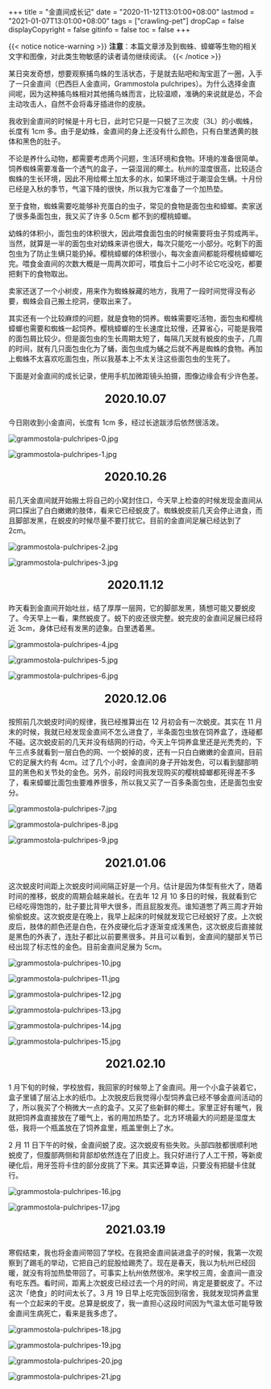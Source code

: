 +++
title = "金直间成长记"
date = "2020-11-12T13:01:00+08:00"
lastmod = "2021-01-07T13:01:00+08:00"
tags = ["crawling-pet"]
dropCap = false
displayCopyright = false
gitinfo = false
toc = false
+++

{{< notice notice-warning >}}
<strong>注意</strong>：本篇文章涉及到蜘蛛、蟑螂等生物的相关文字和图像，对此类生物敏感的读者请勿继续阅读。
{{< /notice >}}

<span class="drop-cap">某</span>日突发奇想，想要观察捕鸟蛛的生活状态，于是就去贴吧和淘宝逛了一圈，入手了一只金直间（巴西巨人金直间，Grammostola pulchripes）。为什么选择金直间呢，因为这种捕鸟蛛相对其他捕鸟蛛而言，比较温顺，准确的来说就是怂，不会主动攻击人，自然不会将毒牙插进你的皮肤。

我收到金直间的时候是十月七日，此时它只是一只蜕了三次皮（3L）的小蜘蛛，长度有 1cm 多。由于是幼蛛，金直间的身上还没有什么颜色，只有白里透黄的肢体和黑色的肚子。

不论是养什么动物，都需要考虑两个问题，生活环境和食物。环境的准备很简单。饲养蜘蛛需要准备一个透气的盒子，一袋湿润的椰土。杭州的湿度很高，比较适合蜘蛛的生长环境，因此不用给椰土加太多的水，如果环境过于潮湿会生螨。十月份已经是入秋的季节，气温下降的很快，所以我为它准备了一个加热垫。

至于食物，蜘蛛需要吃能够补充蛋白的虫子，常见的食物是面包虫和蟑螂。卖家送了很多条面包虫，我又买了许多 0.5cm 都不到的樱桃蟑螂。 

幼蛛的体积小，面包虫的体积很大，因此喂食面包虫的时候需要将虫子剪成两半。当然，就算是一半的面包虫对幼蛛来讲也很大，每次只能吃一小部分。吃剩下的面包虫为了防止生螨只能扔掉。樱桃蟑螂的体积很小，每次金直间都能将樱桃蟑螂吃完。喂食金直间的次数大概是一周两次即可，喂食后十二小时不论它吃没吃，都要把剩下的食物取出。

卖家还送了一个小树皮，用来作为蜘蛛躲藏的地方，我用了一段时间觉得没有必要，蜘蛛会自己搬土挖洞，便取出来了。

其实还有一个比较麻烦的问题，就是食物的饲养。蜘蛛需要吃活物，面包虫和樱桃蟑螂也需要和蜘蛛一起饲养。樱桃蟑螂的生长速度比较慢，还算省心，可能是我喂的面包屑比较少。但是面包虫的生长周期太短了，每隔几天就有蜕皮的虫子，几周的时间，就有几只面包虫化为了蛹，面包虫成为蛹之后就不再是蜘蛛的食物。再加上蜘蛛不太喜欢吃面包虫，所以我基本上不太关注这些面包虫的生死了。

下面是对金直间的成长记录，使用手机加微距镜头拍摄，图像边缘会有少许色差。

<p style="text-align:center; font-size:1.6em"><strong>2020.10.07</strong></p>

今日刚收到小金直间，长度有 1cm 多，经过长途跋涉后依然很活泼。

![grammostola-pulchripes-0.jpg](/images/grammostola-pulchripes-0.jpg "刚收到的 3L 金直间")

![grammostola-pulchripes-1.jpg](/images/grammostola-pulchripes-1.jpg "化蛹的面包虫")

<p style="text-align:center; font-size:1.6em"><strong>2020.10.26</strong></p>

前几天金直间就开始搬土将自己的小窝封住口，今天早上检查的时候发现金直间从洞口探出了白白嫩嫩的肢体，看来它已经蜕皮了。蜘蛛蜕皮前几天会停止进食，而且脚部发黑，在蜕皮的时候尽量不要打扰它。目前的金直间足展已经达到了 2cm。

![grammostola-pulchripes-2.jpg](/images/grammostola-pulchripes-2.jpg "刚蜕皮的 4L 金直间")

![grammostola-pulchripes-3.jpg](/images/grammostola-pulchripes-3.jpg "在饲养盒里乱爬的小蟑螂")

<p style="text-align:center; font-size:1.6em"><strong>2020.11.12</strong></p>

昨天看到金直间开始吐丝，结了厚厚一层网，它的脚部发黑，猜想可能又要蜕皮了。今天早上一看，果然蜕皮了。蜕下的皮还很完整。蜕完皮的金直间足展已经将近 3cm，身体已经有发黑的迹象。白里透着黑。

![grammostola-pulchripes-4.jpg](/images/grammostola-pulchripes-4.jpg "刚蜕皮的 5L 金直间（一）")

![grammostola-pulchripes-5.jpg](/images/grammostola-pulchripes-5.jpg "刚蜕皮的 5L 金直间（二）")

![grammostola-pulchripes-6.jpg](/images/grammostola-pulchripes-6.jpg "5L 金直间蜕掉的皮")

<p style="text-align:center; font-size:1.6em"><strong>2020.12.06</strong></p>

按照前几次蜕皮时间的规律，我已经推算出在 12 月初会有一次蜕皮。其实在 11 月末的时候，我就已经发现金直间不怎么进食了，半条面包虫放在饲养盒了，连碰都不碰。这次蜕皮前的几天并没有结网的行动，今天上午饲养盒里还是光秃秃的，下午三点多就看到一层白色的网、一个蜕掉的皮，还有一只白白嫩嫩的金直间，目前它的足展大约有 4cm。过了几个小时，金直间的身子开始发色，可以看到腿部明显的黑色和关节处的金色。另外，前段时间我发现购买的樱桃蟑螂都死得差不多了，看来蟑螂比面包虫要难养很多，所以我又买了一百多条面包虫，还是面包虫安分。

![grammostola-pulchripes-7.jpg](/images/grammostola-pulchripes-7.jpg "刚蜕皮的 6L 金直间")

![grammostola-pulchripes-8.jpg](/images/grammostola-pulchripes-8.jpg "身体逐渐变成黑色")

![grammostola-pulchripes-9.jpg](/images/grammostola-pulchripes-9.jpg "6L 金直间蜕掉的皮")

<p style="text-align:center; font-size:1.6em"><strong>2021.01.06</strong></p>

这次蜕皮时间距上次蜕皮时间间隔正好是一个月。估计是因为体型有些大了，随着时间的推移，蜕皮的周期会越来越长。在去年 12 月 10 多日的时候，我就看到它已经吃得饱饱的，肚子要比背甲大很多，而且屁股发亮。谁知道憋了两三周才开始偷偷蜕皮。这次蜕皮是在晚上，我早上起床的时候就发现它已经蜕好了皮。上次蜕皮后，肢体的颜色还是白色，在外皮硬化后才逐渐变成浅黑色，这次蜕皮后直接就是黑色的外表了，连肚子都比以前要黑很多。并且可以看到，金直间的腿部关节已经出现了标志性的金色。目前金直间足展为 5cm。

![grammostola-pulchripes-10.jpg](/images/grammostola-pulchripes-10.jpg "7L 金直间（一）")

![grammostola-pulchripes-11.jpg](/images/grammostola-pulchripes-11.jpg "7L 金直间（二）")

![grammostola-pulchripes-12.jpg](/images/grammostola-pulchripes-12.jpg "7L 金直间（三）")

![grammostola-pulchripes-13.jpg](/images/grammostola-pulchripes-13.jpg "7L 金直间（四）")

![grammostola-pulchripes-14.jpg](/images/grammostola-pulchripes-14.jpg "7L 金直间蜕掉的皮（一）")

![grammostola-pulchripes-15.jpg](/images/grammostola-pulchripes-15.jpg "7L 金直间蜕掉的皮（二）")

<p style="text-align:center; font-size:1.6em"><strong>2021.02.10</strong></p>

1 月下旬的时候，学校放假，我回家的时候带上了金直间。用一个小盒子装着它，盒子里铺了层沾上水的纸巾。上次脱皮后我觉得小型饲养盒已经不够金直间活动的了，所以我买了个稍微大一点的盒子。又买了些新鲜的椰土。家里正好有暖气，我就把饲养盒直接放在了暖气上，省的用加热垫了。北方环境最大的问题是湿度太低，我将一个瓶盖放在了饲养盒里，瓶盖里倒上了水。

2 月 11 日下午的时候，金直间蜕了皮。这次蜕皮有些失败。头部四肢都很顺利地蜕皮了，但腹部两侧和背部却依然连在了旧皮上。我只好进行了人工干预，等新皮硬化后，用牙签将卡住的部分皮挑了下来。其实还算幸运，只要没有把腿卡住就行。

![grammostola-pulchripes-16.jpg](/images/grammostola-pulchripes-16.jpg "8L 金直间")

![grammostola-pulchripes-17.jpg](/images/grammostola-pulchripes-17.jpg "8L 金直间蜕掉的皮")

<p style="text-align:center; font-size:1.6em"><strong>2021.03.19</strong></p>

寒假结束，我也将金直间带回了学校。在我把金直间装进盒子的时候，我第一次观察到了踢毛的举动，它把自己的屁股给踢秃了。现在是春天，我以为杭州已经回暖，就没有将加热垫带回了。可事实上杭州依然很冷。来学校三周，金直间一直没有吃东西。看时间，距离上次蜕皮已经过去一个月的时间，肯定是要蜕皮了。不过这次「绝食」的时间太长了。3 月 19 日早上吃完饭回到宿舍，我就发现饲养盒里有一个立起来的干皮。总算是蜕皮了，我一直担心这段时间因为气温太低可能导致金直间生病死亡，看来是我多虑了。

![grammostola-pulchripes-18.jpg](/images/grammostola-pulchripes-18.jpg "9L 金直间（一）")

![grammostola-pulchripes-19.jpg](/images/grammostola-pulchripes-19.jpg "9L 金直间（二）")

![grammostola-pulchripes-20.jpg](/images/grammostola-pulchripes-20.jpg "9L 金直间蜕掉的皮（一）")

![grammostola-pulchripes-21.jpg](/images/grammostola-pulchripes-21.jpg "9L 金直间蜕掉的皮（二）")
